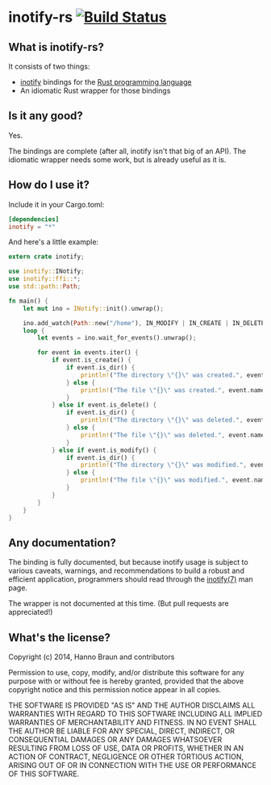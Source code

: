 # inotify-rs [![Build Status](https://travis-ci.org/hannobraun/inotify-rs.svg?branch=master)](https://travis-ci.org/hannobraun/inotify-rs)

## What is inotify-rs?

It consists of two things:
- [inotify](http://en.wikipedia.org/wiki/Inotify) bindings for the
  [Rust programming language](http://rust-lang.org/)
- An idiomatic Rust wrapper for those bindings


## Is it any good?

Yes.

The bindings are complete (after all, inotify isn't that big of an API). The
idiomatic wrapper needs some work, but is already useful as it is.


## How do I use it?

Include it in your Cargo.toml:
```toml
[dependencies]
inotify = "*"
```

And here's a little example:
```Rust
extern crate inotify;

use inotify::INotify;
use inotify::ffi::*;
use std::path::Path;

fn main() {
    let mut ino = INotify::init().unwrap();

    ino.add_watch(Path::new("/home"), IN_MODIFY | IN_CREATE | IN_DELETE).unwrap();
    loop {
        let events = ino.wait_for_events().unwrap();

        for event in events.iter() {
            if event.is_create() {
                if event.is_dir() {
                    println!("The directory \"{}\" was created.", event.name);       
                } else {
                    println!("The file \"{}\" was created.", event.name);
                }
            } else if event.is_delete() {
                if event.is_dir() {
                    println!("The directory \"{}\" was deleted.", event.name);       
                } else {
                    println!("The file \"{}\" was deleted.", event.name);
                }
            } else if event.is_modify() {
                if event.is_dir() {
                    println!("The directory \"{}\" was modified.", event.name);
                } else {
                    println!("The file \"{}\" was modified.", event.name);
                }
            }
        }
    }
}
```

## Any documentation?

The binding is fully documented, but because inotify usage is subject to
various caveats, warnings, and recommendations to build a robust and
efficient application, programmers should read through the [inotify(7)]
man page.

The wrapper is not documented at this time. (But pull requests are appreciated!)

[inotify(7)]: http://man7.org/linux/man-pages/man7/inotify.7.html


## What's the license?

Copyright (c) 2014, Hanno Braun and contributors

Permission to use, copy, modify, and/or distribute this software for any purpose
with or without fee is hereby granted, provided that the above copyright notice
and this permission notice appear in all copies.

THE SOFTWARE IS PROVIDED "AS IS" AND THE AUTHOR DISCLAIMS ALL WARRANTIES WITH
REGARD TO THIS SOFTWARE INCLUDING ALL IMPLIED WARRANTIES OF MERCHANTABILITY AND
FITNESS. IN NO EVENT SHALL THE AUTHOR BE LIABLE FOR ANY SPECIAL, DIRECT,
INDIRECT, OR CONSEQUENTIAL DAMAGES OR ANY DAMAGES WHATSOEVER RESULTING FROM LOSS
OF USE, DATA OR PROFITS, WHETHER IN AN ACTION OF CONTRACT, NEGLIGENCE OR OTHER
TORTIOUS ACTION, ARISING OUT OF OR IN CONNECTION WITH THE USE OR PERFORMANCE OF
THIS SOFTWARE.
